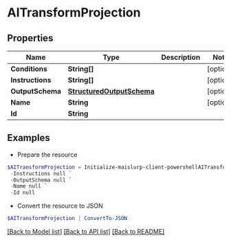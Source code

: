 # AITransformProjection
## Properties

Name | Type | Description | Notes
------------ | ------------- | ------------- | -------------
**Conditions** | **String[]** |  | [optional] 
**Instructions** | **String[]** |  | [optional] 
**OutputSchema** | [**StructuredOutputSchema**](StructuredOutputSchema) |  | [optional] 
**Name** | **String** |  | [optional] 
**Id** | **String** |  | 

## Examples

- Prepare the resource
```powershell
$AITransformProjection = Initialize-maislurp-client-powershellAITransformProjection  -Conditions null `
 -Instructions null `
 -OutputSchema null `
 -Name null `
 -Id null
```

- Convert the resource to JSON
```powershell
$AITransformProjection | ConvertTo-JSON
```

[[Back to Model list]](../README#documentation-for-models) [[Back to API list]](../README#documentation-for-api-endpoints) [[Back to README]](../README)


